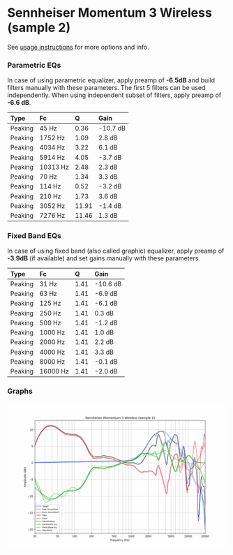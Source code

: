 # Sennheiser Momentum 3 Wireless (sample 2)
See [usage instructions](https://github.com/jaakkopasanen/AutoEq#usage) for more options and info.

### Parametric EQs
In case of using parametric equalizer, apply preamp of **-6.5dB** and build filters manually
with these parameters. The first 5 filters can be used independently.
When using independent subset of filters, apply preamp of **-6.6 dB**.

| Type    | Fc       |     Q | Gain     |
|:--------|:---------|:------|:---------|
| Peaking | 45 Hz    |  0.36 | -10.7 dB |
| Peaking | 1752 Hz  |  1.09 | 2.8 dB   |
| Peaking | 4034 Hz  |  3.22 | 6.1 dB   |
| Peaking | 5914 Hz  |  4.05 | -3.7 dB  |
| Peaking | 10313 Hz |  2.48 | 2.3 dB   |
| Peaking | 70 Hz    |  1.34 | 3.3 dB   |
| Peaking | 114 Hz   |  0.52 | -3.2 dB  |
| Peaking | 210 Hz   |  1.73 | 3.6 dB   |
| Peaking | 3052 Hz  | 11.91 | -1.4 dB  |
| Peaking | 7276 Hz  | 11.46 | 1.3 dB   |

### Fixed Band EQs
In case of using fixed band (also called graphic) equalizer, apply preamp of **-3.9dB**
(if available) and set gains manually with these parameters.

| Type    | Fc       |    Q | Gain     |
|:--------|:---------|:-----|:---------|
| Peaking | 31 Hz    | 1.41 | -10.6 dB |
| Peaking | 63 Hz    | 1.41 | -6.9 dB  |
| Peaking | 125 Hz   | 1.41 | -6.1 dB  |
| Peaking | 250 Hz   | 1.41 | 0.3 dB   |
| Peaking | 500 Hz   | 1.41 | -1.2 dB  |
| Peaking | 1000 Hz  | 1.41 | 1.0 dB   |
| Peaking | 2000 Hz  | 1.41 | 2.2 dB   |
| Peaking | 4000 Hz  | 1.41 | 3.3 dB   |
| Peaking | 8000 Hz  | 1.41 | -0.1 dB  |
| Peaking | 16000 Hz | 1.41 | -2.0 dB  |

### Graphs
![](./Sennheiser%20Momentum%203%20Wireless%20(sample%202).png)